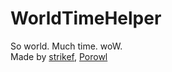 # WorldTimeHelper

So world. Much time. woW.  
Made by [strikef](https://github.com/strikef), [Porowl](https://github.com/Porowl)
